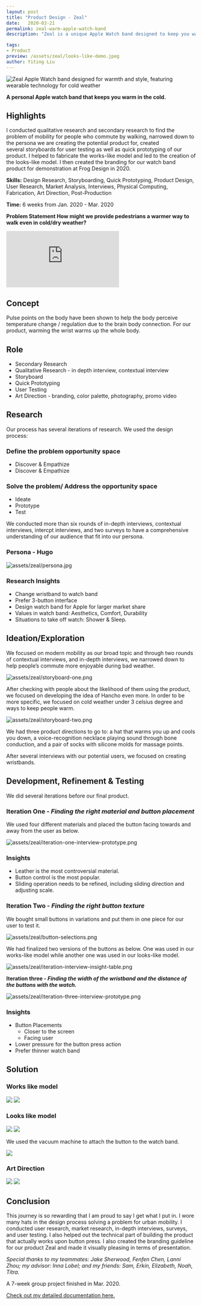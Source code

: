 ```yaml
---
layout: post
title: "Product Design - Zeal"
date:   2020-03-21
permalink: zeal-warm-apple-watch-band
description: "Zeal is a unique Apple Watch band designed to keep you warm in cold weather, combining fashion with functionality for daily comfort."

tags:
- Product 
preview: /assets/zeal/looks-like-demo.jpeg
author: Yiting Liu 
---
```

![Zeal Apple Watch band designed for warmth and style, featuring wearable technology for cold weather](assets/zeal/looks-like-demo.jpeg)

**A personal Apple watch band that keeps you warm in the cold.**

## Highlights

I conducted qualitative research and secondary research to find the problem of mobility for people who commute by walking, narrowed down to the persona we are creating the potential product for, created several storyboards for user testing as well as quick prototyping of our product. I helped to fabricate the works-like model and led to the creation of the looks-like model. I then created the branding for our watch band product for demonstration at Frog Design in 2020.

**Skills:** Design Research, Storyboarding, Quick Prototyping, Product Design, User Research, Market Analysis, Interviews, Physical Computing, Fabrication, Art Direction, Post-Production

**Time:** 6 weeks from Jan. 2020 - Mar. 2020

**Problem Statement
How might we provide pedestrians a warmer way to walk even in cold/dry weather?**

<div class="iframe-container">
<iframe class="responsive-iframe" src="https://www.youtube.com/embed/rabec8uEmf4" frameborder="0"  allow="accelerometer; autoplay; clipboard-write; encrypted-media; gyroscope; picture-in-picture" allowfullscreen></iframe>
</div>

## Concept

Pulse points on the body have been shown to help the body perceive temperature change / regulation due to the brain body connection. For our product, warming the wrist warms up the whole body.

## Role

- Secondary Research
- Qualitative Research - in depth interview, contextual interview
- Storyboard
- Quick Prototyping
- User Testing
- Art Direction - branding, color palette, photography, promo video

## Research

Our process has several iterations of research. We used the design process:

### Define the problem opportunity space

- Discover & Empathize
- Discover & Empathize

### Solve the problem/ Address the opportunity space

- Ideate
- Prototype
- Test

We conducted more than six rounds of in-depth interviews, contextual interviews, intercpt interviews, and two surveys to have a comprehensive understanding of our audience that fit into our persona.

### Persona - Hugo

![assets/zeal/persona.jpg](./assets/zeal/persona.jpg)

### Research Insights

- Change wristband to watch band
- Prefer 3-button interface
- Design watch band for Apple for larger market share
- Values in watch band: Aesthetics, Comfort, Durability
- Situations to take off watch: Shower & Sleep.

## Ideation/Exploration

We focused on modern mobility as our broad topic and through two rounds of contextual interviews, and in-depth interviews, we narrowed down to help people’s commute more enjoyable during bad weather.

![assets/zeal/storyboard-one.png](assets/zeal/storyboard-one.png)

After checking with people about the likelihood of them using the product, we focused on developing the idea of Hancho even more. In order to be more specific, we focused on cold weather under 3 celsius degree and ways to keep people warm.

![assets/zeal/storyboard-two.png](assets/zeal/storyboard-two.png)

We had three product directions to go to: a hat that warms you up and cools you down, a voice-recognition necklace playing sound through bone conduction, and a pair of socks with silicone molds for massage points.

After several interviews with our potential users, we focused on creating wristbands.

## Development, Refinement & Testing

We did several iterations before our final product.

### Iteration One - *Finding the right material and button placement*

We used four different materials and placed the button facing towards and away from the user as below.

![assets/zeal/iteration-one-interview-prototype.png](assets/zeal/iteration-one-interview-prototype.png)

### Insights

- Leather is the most controversial material.
- Button control is the most popular.
- Sliding operation needs to be refined, including sliding direction and adjusting scale.

### Iteration Two - *Finding the right button texture*

We bought small buttons in variations and put them in one piece for our user to test it.

![assets/zeal/button-selections.png](assets/zeal/button-selections.png)


We had finalized two versions of the buttons as below. One was used in our works-like model while another one was used in our looks-like model.

![assets/zeal/iteration-interview-insight-table.png](assets/zeal/iteration-interview-insight-table.png)


**Iteration three - *Finding the width of the wristband and the distance of the buttons with the watch.***

![assets/zeal/iteration-three-interview-prototype.png](assets/zeal/iteration-three-interview-prototype.png)


### Insights

- Button Placements
    - Closer to the screen
    - Facing user
- Lower pressure for the button press action
- Prefer thinner watch band

## Solution

### Works like model

<div class="img-container">
<img class="img-responsive" src="assets/zeal/works-like-model.jpg">
<img class="img-responsive" src="assets/zeal/schematics.png">
</div>


### Looks like model

<div class="img-container">
<img class="img-responsive" src="assets/zeal/looks-like-demo.jpeg">
<img class="img-responsive" src="assets/zeal/looks-like-demo-4.jpeg">
</div>


We used the vacuum machine to attach the button to the watch band.

<div class="img-container">
<img class="img-responsive" src="assets/zeal/vacuum-button-small.gif">
</div>


### Art Direction

<div class="img-container">
<img class="img-responsive" src="assets/zeal/zealLogo.png">
<img class="img-responsive" src="assets/zeal/zealPalette.png">
</div>

## Conclusion

This journey is so rewarding that I am proud to say I get what I put in. I wore many hats in the design process solving a problem for urban mobility. I conducted user research, market research, in-depth interviews, surveys, and user testing. I also helped out the technical part of building the product that actually works upon button press. I also created the branding guideline for our product Zeal and made it visually pleasing in terms of presentation.

*Special thanks to my teammates: Jake Sherwood, Fenfen Chen, Lanni Zhou; my advisor: Inna Lobel; and my friends: Sam, Erkin, Elizabeth, Noah, Titra.*

A 7-week group project finished in Mar. 2020.

[Check out my detailed documentation here.](https://yitingliu97.wordpress.com/?s=product+design)